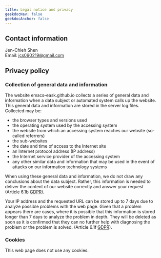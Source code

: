 ```yaml
---
title: Legal notice and privacy
geekdocNav: false
geekdocAnchor: false
---
```


## Contact information

Jen-Chieh Shen
<br/>
Email: jcs090219@gmail.com

## Privacy policy

### Collection of general data and information

The website emacs-eask.github.io collects a series of general data and information
when a data subject or automated system calls up the website. This general
data and information are stored in the server log files. Collected may be:

- the browser types and versions used
- the operating system used by the accessing system
- the website from which an accessing system reaches our website (so-called referrers)
- the sub-websites
- the date and time of access to the Internet site
- an Internet protocol address (IP address)
- the Internet service provider of the accessing system
- any other similar data and information that may be used in the event of attacks on our information technology systems

When using these general data and information, we do not draw any conclusions
about the data subject. Rather, this information is needed to deliver the
content of our website correctly and answer your request (Article 6.1b [GDPR][]).

Your IP address and the requested URL can be stored up to 7 days due to analyze
possible problems with the web page. Given that a problem appears there are
cases, where it is possible that this information is stored longer than 7 days
to analyze the problem in depth. They will be deleted as soon as it is confirmed
that they can no further help with diagnosing the problem or the problem is solved.
(Article 6.1f [GDPR][]).

### Cookies

This web page does not use any cookies.


<!-- Links -->

[GDPR]: https://gdpr-info.eu/art-6-gdpr/
